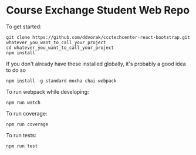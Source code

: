 # Course Exchange Student Web Repo

To get started:
```
git clone https://github.com/ddvorak/ccctechcenter-react-bootstrap.git whatever_you_want_to_call_your_project
cd whatever_you_want_to_call_your_project
npm install
```
If you don't already have these installed globally, it's probably a good idea to do so
```
npm install -g standard mocha chai webpack
```

To run webpack while developing:
```
npm run watch
```

To run coverage:
```
npm run coverage
```

To run tests:
```
npm run test
```
